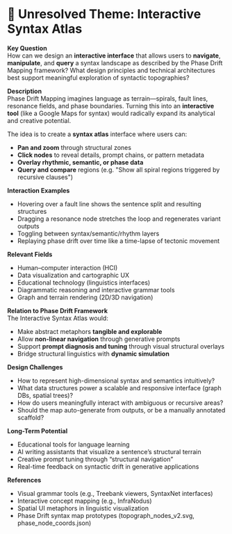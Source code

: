 # 🧭 Unresolved Theme: Interactive Syntax Atlas

**Key Question**  
How can we design an **interactive interface** that allows users to **navigate**, **manipulate**, and **query** a syntax landscape as described by the Phase Drift Mapping framework? What design principles and technical architectures best support meaningful exploration of syntactic topographies?

**Description**  
Phase Drift Mapping imagines language as terrain—spirals, fault lines, resonance fields, and phase boundaries. Turning this into an **interactive tool** (like a Google Maps for syntax) would radically expand its analytical and creative potential.

The idea is to create a **syntax atlas** interface where users can:
- **Pan and zoom** through structural zones
- **Click nodes** to reveal details, prompt chains, or pattern metadata
- **Overlay rhythmic, semantic, or phase data**
- **Query and compare** regions (e.g. "Show all spiral regions triggered by recursive clauses")

**Interaction Examples**
- Hovering over a fault line shows the sentence split and resulting structures
- Dragging a resonance node stretches the loop and regenerates variant outputs
- Toggling between syntax/semantic/rhythm layers
- Replaying phase drift over time like a time-lapse of tectonic movement

**Relevant Fields**
- Human–computer interaction (HCI)
- Data visualization and cartographic UX
- Educational technology (linguistics interfaces)
- Diagrammatic reasoning and interactive grammar tools
- Graph and terrain rendering (2D/3D navigation)

**Relation to Phase Drift Framework**  
The Interactive Syntax Atlas would:

- Make abstract metaphors **tangible and explorable**
- Allow **non-linear navigation** through generative prompts
- Support **prompt diagnosis and tuning** through visual structural overlays
- Bridge structural linguistics with **dynamic simulation**

**Design Challenges**
- How to represent high-dimensional syntax and semantics intuitively?
- What data structures power a scalable and responsive interface (graph DBs, spatial trees)?
- How do users meaningfully interact with ambiguous or recursive areas?
- Should the map auto-generate from outputs, or be a manually annotated scaffold?

**Long-Term Potential**
- Educational tools for language learning
- AI writing assistants that visualize a sentence’s structural terrain
- Creative prompt tuning through “structural navigation”
- Real-time feedback on syntactic drift in generative applications

**References**
- Visual grammar tools (e.g., Treebank viewers, SyntaxNet interfaces)
- Interactive concept mapping (e.g., InfraNodus)
- Spatial UI metaphors in linguistic visualization
- Phase Drift syntax map prototypes (topograph_nodes_v2.svg, phase_node_coords.json)

